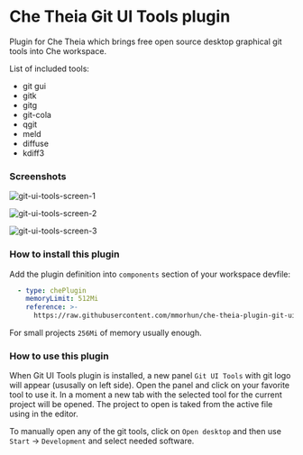 # Che Theia Git UI Tools plugin

Plugin for Che Theia which brings free open source desktop graphical git tools into Che workspace.

List of included tools:
 - git gui
 - gitk
 - gitg
 - git-cola
 - qgit
 - meld
 - diffuse
 - kdiff3

### Screenshots

![git-ui-tools-screen-1](https://user-images.githubusercontent.com/15607393/77170961-75295a00-6ac4-11ea-859a-3726ae0da2b3.png)

![git-ui-tools-screen-2](https://user-images.githubusercontent.com/15607393/77170968-778bb400-6ac4-11ea-9e4e-f6e6ca5ece83.png)

![git-ui-tools-screen-3](https://user-images.githubusercontent.com/15607393/77170977-79ee0e00-6ac4-11ea-9136-fd4bc7902b3f.png)

### How to install this plugin

Add the plugin definition into `components` section of your workspace devfile:

```yaml
  - type: chePlugin
    memoryLimit: 512Mi
    reference: >-
      https://raw.githubusercontent.com/mmorhun/che-theia-plugin-git-ui-tools/test/fake-registry/v3/plugins/mm4eche/git-ui-tools/1.0.0/meta.yaml
```

For small projects `256Mi` of memory usually enough.

### How to use this plugin

When Git UI Tools plugin is installed, a new panel `Git UI Tools` with git logo will appear (ususally on left side).
Open the panel and click on your favorite tool to use it.
In a moment a new tab with the selected tool for the current project will be opened.
The project to open is taked from the active file using in the editor.

To manually open any of the git tools, click on `Open desktop` and then use `Start` -> `Development` and select needed software.
